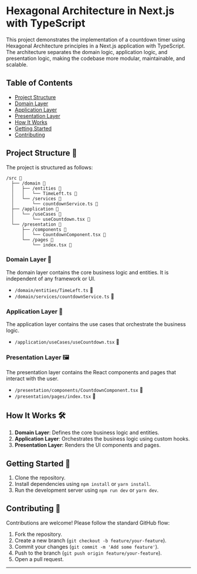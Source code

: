 # Hexagonal Architecture in Next.js with TypeScript

This project demonstrates the implementation of a countdown timer using Hexagonal Architecture principles in a Next.js application with TypeScript. The architecture separates the domain logic, application logic, and presentation logic, making the codebase more modular, maintainable, and scalable.

## Table of Contents

- [Project Structure](#project-structure)
- [Domain Layer](#domain-layer)
- [Application Layer](#application-layer)
- [Presentation Layer](#presentation-layer)
- [How It Works](#how-it-works)
- [Getting Started](#getting-started)
- [Contributing](#contributing)

## Project Structure 📂

The project is structured as follows:

```
/src 📁
  ├── /domain 📁
  │   ├── /entities 📁
  │   │   └── TimeLeft.ts 📄
  │   └── /services 📁
  │       └── countdownService.ts 📄
  ├── /application 📁
  │   └── /useCases 📁
  │       └── useCountdown.tsx 📄
  └── /presentation 📁
      ├── /components 📁
      │   └── CountdownComponent.tsx 📄
      └── /pages 📁
          └── index.tsx 📄
```

### Domain Layer 🎯

The domain layer contains the core business logic and entities. It is independent of any framework or UI.

- `/domain/entities/TimeLeft.ts` 📄
- `/domain/services/countdownService.ts` 📄

### Application Layer 🚀

The application layer contains the use cases that orchestrate the business logic.

- `/application/useCases/useCountdown.tsx` 📄

### Presentation Layer 🖼️

The presentation layer contains the React components and pages that interact with the user.

- `/presentation/components/CountdownComponent.tsx` 📄
- `/presentation/pages/index.tsx` 📄

## How It Works 🛠️

1. **Domain Layer**: Defines the core business logic and entities.
2. **Application Layer**: Orchestrates the business logic using custom hooks.
3. **Presentation Layer**: Renders the UI components and pages.

## Getting Started 🚀

1. Clone the repository.
2. Install dependencies using `npm install` or `yarn install`.
3. Run the development server using `npm run dev` or `yarn dev`.

## Contributing 🤝

Contributions are welcome! Please follow the standard GitHub flow:

1. Fork the repository.
2. Create a new branch (`git checkout -b feature/your-feature`).
3. Commit your changes (`git commit -m 'Add some feature'`).
4. Push to the branch (`git push origin feature/your-feature`).
5. Open a pull request.

---
